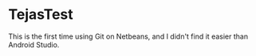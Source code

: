 # TejasTest

This is the first time using Git on Netbeans, and I didn't find it easier than Android Studio.
